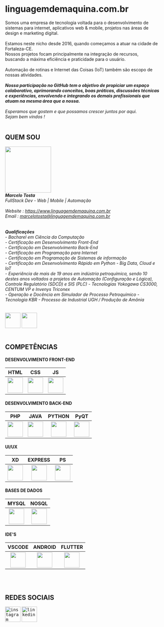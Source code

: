 
# linguagemdemaquina.com.br

Somos uma empresa de tecnologia voltada para o desenvolvimento de sistemas para internet, aplicativos web & mobile, projetos nas áreas de design e marketing digital.
<br>
<br>
Estamos neste nicho desde 2016, quando começamos a atuar na cidade de Fortaleza-CE. 
<br>
Nossos projetos focam principalmente na integração de recursos, buscando a máxima eficiência e praticidade para o usuário. 
<br>
<br>
Automação de rotinas e Internet das Coisas (IoT) também são escopo de nossas atividades.
<br>
<br>
***Nossa participação no GitHub tem o objetivo de propiciar um espaço colaborativo, aprimorando conceitos, boas práticas, discussões técnicas e experiências, envolvendo e integrando os demais profissionais que atuam na mesma área que a nossa.***
<br>
<br>
*Esperamos que gostem e que possamos crescer juntos por aqui.*
<br>
*Sejam bem vindos !*
<br>
<br>

## QUEM SOU ##

<kbd><img id="foto_pessoal" width="150px" height="150px" src="https://www.linguagemdemaquina.com.br/2025/imagens/foto_pessoal.jpg"></kbd>
<br>
***Marcelo Tosta***
<br>
*FullStack Dev - Web | Mobile | Automação*
<br>
<br>
*Website : https://www.linguagemdemaquina.com.br*
<br>
*Email : marcelotosta@linguagemdemaquina.com.br*
<br>
<br>
<br>
***Qualificações***
<br>
*- Bacharel em Ciência da Computação*
<br>
*- Certificação em Desenvolvimento Front-End*
<br>
*- Certificação em Desenvolvimento Back-End*
<br>
*- Certificação em Programação para Internet*
<br>
*- Certificação em Programação de Sistemas de informação*
<br>
*- Certificação em Desenvolvimento Rápido em Python - Big Data, Cloud e IoT*
<br>
*- Experiência de mais de 19 anos em indústria petroquímica, sendo 10 destes anos voltados a projetos de Automação (Configuração e Lógica), Controle Regulatório (SDCD) e SIS (PLC) - Tecnologias Yokogawa CS3000, CENTUM VP e Invenys Triconex*
<br>
*- Operação e Docência em Simulador de Processo Petroquímico - Tecnologia KBR - Processo de Industrial UGH / Produção de Amônia*
<br>
<br>
<br>
<kbd><img id="avatar" width="50px" height="50px" src="https://www.linguagemdemaquina.com.br/portifolio/icones/icavatar.png"></kbd>
<kbd><img id="logomarca" width="50px" height="50px" src="https://www.linguagemdemaquina.com.br/portifolio/icones/icxicara.png"></kbd>
<br>
<br>

## COMPETÊNCIAS ##

#### DESENVOLVIMENTO FRONT-END ####

|HTML|CSS|JS|
|:-------:|:--------:|:--------:|
|<kbd><img id="html5" width="50px" height="50px" src="https://www.linguagemdemaquina.com.br/portifolio/icones/ichtml.png"></kbd>|<kbd><img id="css3" width="50px" height="50px" src="https://www.linguagemdemaquina.com.br/portifolio/icones/iccss.png"></kbd>|<kbd><img id="js" width="50px" height="50px" src="https://www.linguagemdemaquina.com.br/portifolio/icones/icjs.png"></kbd>|


#### DESENVOLVIMENTO BACK-END ####

|PHP|JAVA|PYTHON|PyQT|
|:-------:|:--------:|:--------:|:--------:|
|<kbd><img id="php" width="50px" height="50px" src="https://www.linguagemdemaquina.com.br/portifolio/icones/icphp.png"></kbd>|<kbd><img id="java" width="50px" height="50px" src="https://www.linguagemdemaquina.com.br/portifolio/icones/icjava.png"></kbd>|<kbd><img id="python" width="50px" height="50px" src="https://www.linguagemdemaquina.com.br/portifolio/icones/icpython.png"></kbd>|<kbd><img id="qt5" width="50px" height="50px" src="https://www.linguagemdemaquina.com.br/portifolio/icones/icpyqt.png"></kbd>|


#### UI/UX ####

|XD|EXPRESS|PS|
|:-------:|:--------:|:--------:|
|<kbd><img id="xd" width="50px" height="50px" src="https://www.linguagemdemaquina.com.br/portifolio/icones/icxd.png"></kbd>|<kbd><img id="adobe_express" width="50px" height="50px" src="https://www.linguagemdemaquina.com.br/portifolio/icones/icax.png"></kbd>|<kbd><img id="js" width="50px" height="50px" src="https://www.linguagemdemaquina.com.br/portifolio/icones/icps.png"></kbd>| 


#### BASES DE DADOS ####

|MYSQL|NOSQL|
|:-------:|:--------:|
|<kbd><img id="mysql" width="50px" height="50px" src="https://www.linguagemdemaquina.com.br/portifolio/icones/icmysql.png"></kbd>|<kbd><img id="nosql" width="50px" height="50px" src="https://www.linguagemdemaquina.com.br/portifolio/icones/icnosql.png"></kbd>|

#### IDE'S ####

|VSCODE|ANDROID|FLUTTER|
|:-------:|:--------:|:--------:|
|<kbd><img id="vscode" width="50px" height="50px" src="https://www.linguagemdemaquina.com.br/portifolio/icones/icvscode.png"></kbd>|<kbd><img id="android" width="50px" height="50px" src="https://www.linguagemdemaquina.com.br/portifolio/icones/icandroid.png"></kbd>|<kbd><img id="flutter" width="50px" height="50px" src="https://www.linguagemdemaquina.com.br/portifolio/icones/icflutter.png"></kbd>|

<br>
<br>

## REDES SOCIAIS ##
[<kbd><img alt="instagram" width="50px" height="50px" src="https://www.linguagemdemaquina.com.br/portifolio/icones/icinstagram.png" /></kbd>](https://www.instagram.com/linguagemdemaquina/)
[<kbd><img alt="linkedin" width="50px" height="50px" src="https://www.linguagemdemaquina.com.br/portifolio/icones/iclinkedin.png" /></kbd>](https://www.linkedin.com/in/marcelotostadesantana/)



